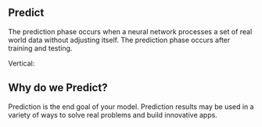 ## Predict

The prediction phase occurs when a neural network processes a set of real world data without adjusting itself. The prediction phase occurs after training and testing.

Vertical:

## Why do we Predict?

Prediction is the end goal of your model. Prediction results may be used in a variety of ways to solve real problems and build innovative apps.
